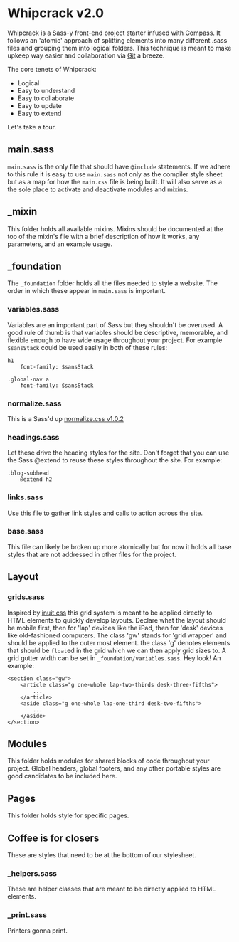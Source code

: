 # Whipcrack v2.0

Whipcrack is a [Sass](http://sass-lang.com)-y front-end project starter infused with [Compass](http://compass-style.org). It follows an 'atomic' approach of splitting elements into many different .sass files and grouping them into logical folders. This technique is meant to make upkeep way easier and collaboration via [Git](http://gitscm.org) a breeze.

The core tenets of Whipcrack:
- Logical
- Easy to understand
- Easy to collaborate
- Easy to update
- Easy to extend

Let's take a tour.

## main.sass

`main.sass` is the only file that should have `@include` statements. If we adhere to this rule it is easy to use `main.sass` not only as the compiler style sheet but as a map for how the `main.css` file is being built. It will also serve as a the sole place to activate and deactivate modules and mixins.

## _mixin

This folder holds all available mixins. Mixins should be documented at the top of the mixin's file with a brief description of how it works, any parameters, and an example usage.

## _foundation

The `_foundation` folder holds all the files needed to style a website. The order in which these appear in `main.sass` is important.

### variables.sass

Variables are an important part of Sass but they shouldn't be overused. A good rule of thumb is that variables should be  descriptive, memorable, and flexible enough to have wide usage throughout your project. For example `$sansStack` could be used easily in both of these rules:

	h1
		font-family: $sansStack

	.global-nav a
		font-family: $sansStack

### normalize.sass

This is a Sass'd up [normalize.css v1.0.2](http://git.io/normalize)

### headings.sass

Let these drive the heading styles for the site. Don't forget that you can use the Sass @extend to reuse these styles throughout the site. For example:

	.blog-subhead
		@extend h2

### links.sass

Use this file to gather link styles and calls to action across the site.

### base.sass

This file can likely be broken up more atomically but for now it holds all base styles that are not addressed in other files for the project.

## Layout

### grids.sass

Inspired by [inuit.css](http://inuitcss.com) this grid system is meant to be applied directly to HTML elements to quickly develop layouts. Declare what the layout should be mobile first, then for 'lap' devices like the iPad, then for 'desk' devices like old-fashioned computers. The class 'gw' stands for 'grid wrapper' and should be applied to the outer most element. the class 'g' denotes elements that should be `float`ed in the grid which we can then apply grid sizes to. A grid gutter width can be set in `_foundation/variables.sass`. Hey look! An example:

	<section class="gw">
		<article class="g one-whole lap-two-thirds desk-three-fifths">
			...
		</article>
		<aside class="g one-whole lap-one-third desk-two-fifths">
			...
		</aside>
	</section>

## Modules

This folder holds modules for shared blocks of code throughout your project. Global headers, global footers, and any other portable styles are good candidates to be included here.

## Pages

This folder holds style for specific pages.

## Coffee is for closers

These are styles that need to be at the bottom of our stylesheet.

### _helpers.sass

These are helper classes that are meant to be directly applied to HTML elements.

### _print.sass

Printers gonna print.